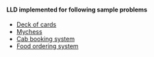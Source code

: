 
#### LLD implemented for following sample problems
- [Deck of cards](https://github.com/imk13/low-level-design/blob/master/deck-of-cards)
- [Mychess](https://github.com/imk13/low-level-design/blob/master/mychess.com)
- [Cab booking system](https://github.com/imk13/low-level-design/blob/master/cab_booking_system)
- [Food ordering system](https://github.com/imk13/low-level-design/blob/master/food-ordering-system)
